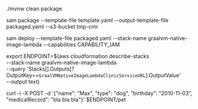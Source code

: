 ./mvnw clean package

sam package --template-file template.yaml  --output-template-file packaged.yaml --s3-bucket tmp-cmr

sam deploy --template-file packaged.yaml --stack-name graalvm-native-image-lambda --capabilities CAPABILITY_IAM

export ENDPOINT=$(aws cloudformation describe-stacks \
    --stack-name graalvm-native-image-lambda \
    --query 'Stacks[].Outputs[?OutputKey==`GraalVMNativeImageLambdaClinicServiceURL`].OutputValue' \
    --output text)

curl -i -X POST -d '{"name": "Max", "type": "dog", "birthday": "2010-11-03", "medicalRecord": "bla bla bla"}' $ENDPOINT/pet
